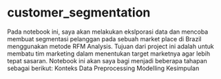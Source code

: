 # customer_segmentation
Pada notebook ini, saya akan melakukan ekslporasi data dan mencoba membuat segmentasi pelanggan pada sebuah market place di Brazil menggunakan metode RFM Analysis. Tujuan dari project ini adalah untuk membatu tim marketing dalam menentukan target marketnya agar lebih tepat sasaran. Notebook ini akan saya bagi menjadi beberapa tahapan sebagai berikut:      Konteks     Data Preprocessing     Modelling     Kesimpulan
